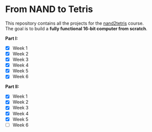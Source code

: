 # From NAND to Tetris

This repository contains all the projects for the [nand2tetris](https://www.nand2tetris.org/) course.  
The goal is to build a **fully functional 16-bit computer from scratch**.

**Part I:**  
- [x] Week 1
- [x] Week 2
- [x] Week 3
- [x] Week 4
- [x] Week 5
- [x] Week 6

**Part II:**  
- [x] Week 1
- [x] Week 2
- [x] Week 3
- [x] Week 4
- [x] Week 5
- [ ] Week 6